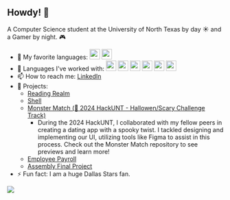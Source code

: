 ## Howdy! 🤠

A Computer Science student at the University of North Texas by day ☀ and a Gamer by night. 🎮

- 🔭 My favorite languages: <img src="https://upload.wikimedia.org/wikipedia/commons/thumb/1/18/C_Programming_Language.svg/217px-C_Programming_Language.svg.png" height="24"> <img src="https://upload.wikimedia.org/wikipedia/commons/thumb/1/18/ISO_C%2B%2B_Logo.svg/213px-ISO_C%2B%2B_Logo.svg.png" height="24">
- 🌱 Languages I've worked with: <img src="https://upload.wikimedia.org/wikipedia/commons/thumb/1/18/C_Programming_Language.svg/217px-C_Programming_Language.svg.png" height="24"> <img src="https://upload.wikimedia.org/wikipedia/commons/thumb/1/18/ISO_C%2B%2B_Logo.svg/213px-ISO_C%2B%2B_Logo.svg.png" height="24"> <img src="https://upload.wikimedia.org/wikipedia/en/thumb/3/30/Java_programming_language_logo.svg/800px-Java_programming_language_logo.svg.png" height="24"> <img src="https://upload.wikimedia.org/wikipedia/commons/thumb/6/6a/JavaScript-logo.png/800px-JavaScript-logo.png" height ="24"> <img src="https://i.pinimg.com/736x/52/2e/6b/522e6bc1a11d1726a35f81cbd979395f.jpg" height="24"> <img src="https://upload.wikimedia.org/wikipedia/commons/thumb/c/c3/Python-logo-notext.svg/800px-Python-logo-notext.svg.png" height="24">
- 📫 How to reach me: [LinkedIn](https://www.linkedin.com/in/kathrynsheahen/)
- 💬 Projects:
  - <a href="https://github.com/ksheahen/Reading-Realm">Reading Realm</a>
  - <a href="https://github.com/ksheahen/Shell">Shell</a>
  - <a href="https://github.com/thanetate/MERNhackUNT">Monster Match (🎃 2024 HackUNT - Hallowen/Scary Challenge Track)</a>
    -  During the 2024 HackUNT, I collaborated with my fellow peers in creating a dating app with a spooky twist. I tackled designing and implementing our UI, utilizing tools like Figma to              assist in this process. Check out the Monster Match repository to see previews and learn more!
  - <a href="https://github.com/ksheahen/Employee-Payroll">Employee Payroll</a>
  - <a href="https://github.com/ksheahen/StudentGrades">Assembly Final Project</a>
- ⚡ Fun fact: I am a huge Dallas Stars fan.


<img src="https://media3.giphy.com/media/v1.Y2lkPTc5MGI3NjExOGlncnlmbmVkbGIwcmJla3M3MmN5NTZ0ZGg2bGRiNnd2cW03a2I3YSZlcD12MV9pbnRlcm5hbF9naWZfYnlfaWQmY3Q9Zw/nFNKW6PkyxugGkS0h6/giphy.webp">

<!--
**ksheahen/ksheahen** is a ✨ _special_ ✨ repository because its `README.md` (this file) appears on your GitHub profile.

Here are some ideas to get you started:
- 😄 Pronouns: She/Her
- 🤔 I’m looking for help with ...
- 👯 I’m looking to collaborate on ...
- 💬 Ask me about ...
- 🌱 I’m currently learning: <img src="https://upload.wikimedia.org/wikipedia/commons/thumb/6/6a/JavaScript-logo.png/800px-JavaScript-logo.png" height ="24"> <img src="https://static-00.iconduck.com/assets.00/react-icon-512x512-u6e60ayf.png" height="24"> <img src="https://static-00.iconduck.com/assets.00/linux-icon-2048x2048-sy06t4un.png" height="24">
-->
